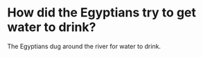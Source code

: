 # How did the Egyptians try to get water to drink?

The Egyptians dug around the river for water to drink.

